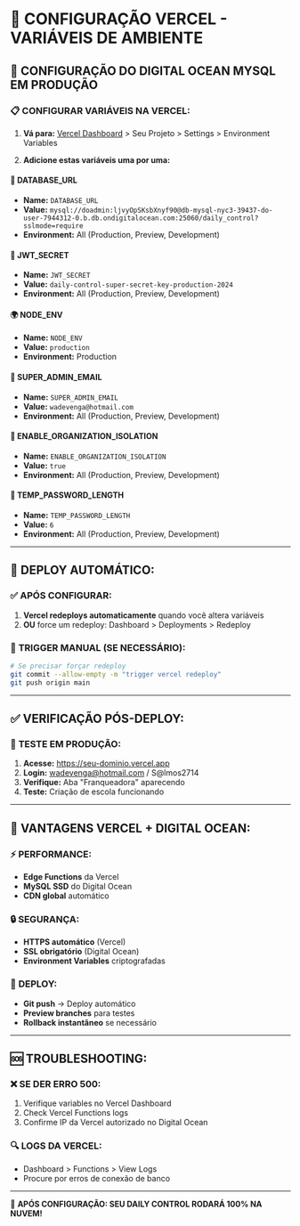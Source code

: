 # 🚀 CONFIGURAÇÃO VERCEL - VARIÁVEIS DE AMBIENTE

## 🎯 CONFIGURAÇÃO DO DIGITAL OCEAN MYSQL EM PRODUÇÃO

### 📋 CONFIGURAR VARIÁVEIS NA VERCEL:

1. **Vá para:** [Vercel Dashboard](https://vercel.com/dashboard) > Seu Projeto > Settings > Environment Variables

2. **Adicione estas variáveis uma por uma:**

#### 🔗 **DATABASE_URL**
- **Name:** `DATABASE_URL`
- **Value:** `mysql://doadmin:ljvyOpSKsbXnyf90@db-mysql-nyc3-39437-do-user-7944312-0.b.db.ondigitalocean.com:25060/daily_control?sslmode=require`
- **Environment:** All (Production, Preview, Development)

#### 🔐 **JWT_SECRET**
- **Name:** `JWT_SECRET`
- **Value:** `daily-control-super-secret-key-production-2024`
- **Environment:** All (Production, Preview, Development)

#### 🌍 **NODE_ENV**
- **Name:** `NODE_ENV`
- **Value:** `production`
- **Environment:** Production

#### 👤 **SUPER_ADMIN_EMAIL**
- **Name:** `SUPER_ADMIN_EMAIL`
- **Value:** `wadevenga@hotmail.com`
- **Environment:** All (Production, Preview, Development)

#### 🏢 **ENABLE_ORGANIZATION_ISOLATION**
- **Name:** `ENABLE_ORGANIZATION_ISOLATION`
- **Value:** `true`
- **Environment:** All (Production, Preview, Development)

#### 🔑 **TEMP_PASSWORD_LENGTH**
- **Name:** `TEMP_PASSWORD_LENGTH`
- **Value:** `6`
- **Environment:** All (Production, Preview, Development)

---

## 🚀 DEPLOY AUTOMÁTICO:

### ✅ **APÓS CONFIGURAR:**
1. **Vercel redeploys automaticamente** quando você altera variáveis
2. **OU** force um redeploy: Dashboard > Deployments > Redeploy

### 🔄 **TRIGGER MANUAL (SE NECESSÁRIO):**
```bash
# Se precisar forçar redeploy
git commit --allow-empty -m "trigger vercel redeploy"
git push origin main
```

---

## ✅ VERIFICAÇÃO PÓS-DEPLOY:

### 🧪 **TESTE EM PRODUÇÃO:**
1. **Acesse:** https://seu-dominio.vercel.app
2. **Login:** wadevenga@hotmail.com / S@lmos2714
3. **Verifique:** Aba "Franqueadora" aparecendo
4. **Teste:** Criação de escola funcionando

---

## 🎯 VANTAGENS VERCEL + DIGITAL OCEAN:

### ⚡ **PERFORMANCE:**
- **Edge Functions** da Vercel
- **MySQL SSD** do Digital Ocean
- **CDN global** automático

### 🔒 **SEGURANÇA:**
- **HTTPS automático** (Vercel)
- **SSL obrigatório** (Digital Ocean)
- **Environment Variables** criptografadas

### 🚀 **DEPLOY:**
- **Git push** → Deploy automático
- **Preview branches** para testes
- **Rollback instantâneo** se necessário

---

## 🆘 TROUBLESHOOTING:

### ❌ **SE DER ERRO 500:**
1. Verifique variables no Vercel Dashboard
2. Check Vercel Functions logs
3. Confirme IP da Vercel autorizado no Digital Ocean

### 🔍 **LOGS DA VERCEL:**
- Dashboard > Functions > View Logs
- Procure por erros de conexão de banco

---

🎉 **APÓS CONFIGURAÇÃO: SEU DAILY CONTROL RODARÁ 100% NA NUVEM!**